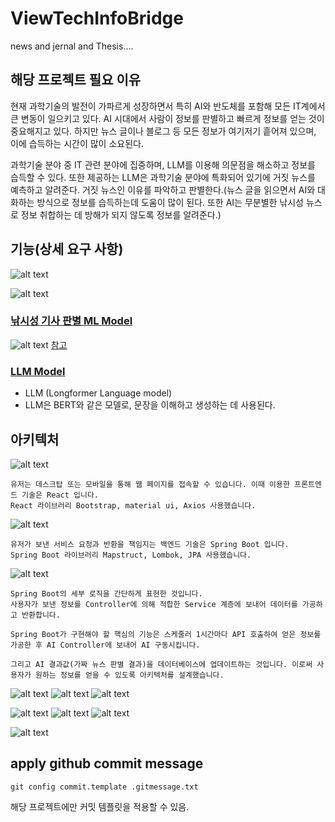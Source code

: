 # ViewTechInfoBridge

news and jernal and Thesis....

## 해당 프로젝트 필요 이유

현재 과학기술의 발전이 가파르게 성장하면서 특히 AI와 반도체를 포함해 모든 IT계에서 큰 변동이 일으키고 있다. AI 시대에서 사람이 정보를 판별하고 빠르게 정보를 얻는 것이 중요해지고 있다.
하지만 뉴스 글이나 블로그 등 모든 정보가 여기저기 흩어져 있으며, 이에 습득하는 시간이 많이 소요된다.

과학기술 분야 중 IT 관련 분야에 집중하며, LLM를 이용해 의문점을 해소하고 정보를 습득할 수 있다. 또한 제공하는 LLM은 과학기술 분야에 특화되어 있기에 거짓 뉴스를 예측하고 알려준다. 거짓 뉴스인 이유를 파악하고 판별한다.(뉴스 글을 읽으면서 AI와 대화하는 방식으로 정보를 습득하는데 도움이 많이 된다. 또한 AI는 무분별한 낚시성 뉴스로 정보 취합하는 데 방해가 되지 않도록 정보를 알려준다.)

## 기능(상세 요구 사항)

![alt text](image-12.png)

![alt text](image-13.png)

### [낚시성 기사 판별 ML Model]("https://aihub.or.kr/aihubdata/data/view.do?currMenu=115&topMenu=100&dataSetSn=71338")

![alt text](image.png)
[참고](https://www.dbpia.co.kr/journal/articleDetail?nodeId=NODE11485497)

### [LLM Model]("https://huggingface.co/transformers/model_doc/longformer.html")

- LLM (Longformer Language model)
- LLM은 BERT와 같은 모델로, 문장을 이해하고 생성하는 데 사용된다.

## 아키텍처

![alt text](image-2.png)
```
유저는 데스크탑 또는 모바일을 통해 웹 페이지를 접속할 수 있습니다. 이때 이용한 프론트엔드 기술은 React 입니다.
React 라이브러리 Bootstrap, material ui, Axios 사용했습니다.
```


![alt text](image-3.png)
```
유저가 보낸 서비스 요청과 반환을 책임지는 백엔드 기술은 Spring Boot 입니다.
Spring Boot 라이브러리 Mapstruct, Lombok, JPA 사용했습니다.
```
![alt text](image-4.png)
```
Spring Boot의 세부 로직을 간단하게 표현한 것입니다.
사용자가 보낸 정보를 Controller에 의해 적합한 Service 계층에 보내어 데이터를 가공하고 반환합니다.
```

```
Spring Boot가 구현해야 할 핵심의 기능은 스케줄러 1시간마다 API 호출하여 얻은 정보를 가공한 후 AI Controller에 보내어 AI 구동시킵니다. 

그리고 AI 결과값(가짜 뉴스 판별 결과)을 데이터베이스에 업데이트하는 것입니다. 이로써 사용자가 원하는 정보를 얻을 수 있도록 아키텍처를 설계했습니다.
```
![alt text](image-5.png)
![alt text](image-6.png)
![alt text](image-7.png)

![alt text](image-8.png)
![alt text](image-9.png)
![alt text](image-10.png)

![alt text](image-11.png)

## apply github commit message

```shell
git config commit.template .gitmessage.txt
```

해당 프로젝트에만 커밋 템플릿을 적용할 수 있음.
